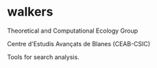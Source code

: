 # walkers

Theoretical and Computational Ecology Group

Centre d'Estudis Avançats de Blanes (CEAB-CSIC)

Tools for search analysis.
